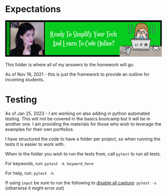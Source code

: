 # Expectations

<a href='https://www.learntocodeonline.com/'><img src='https://github.com/ProsperousHeart/TrainingUsingJupyter/blob/master/IMGs/learn-to-code-online.png?raw=true'></a>

This folder is where all of my answers to the homework will go.

As of Nov 19, 2021 - this is just the framework to provide an outline for incoming students.

# Testing

As of Jan 25, 2023 - I am working on also adding in python automated testing. This will not be covered in the basics bootcamp but it will be in another one. I am providing the materials for those who wish to leverage the examples for their own portfolios.

I have structured the code to have a folder per project, so when running the tests it is easier to work with.

When in the folder you wish to run the tests from, call `pytest` to run all tests.

For keywords, run:  `pytest -k keyword_here`

For help, run:  `pytest -h`

If using `input` be sure to run the following to [disable all capture](https://docs.pytest.org/en/7.2.x/how-to/capture-stdout-stderr.html): `pytest -s` (otherwise it might error out)
